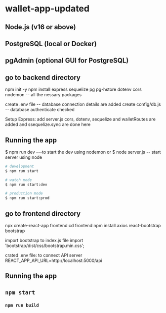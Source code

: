 # wallet-app-updated

## Node.js (v16 or above)
## PostgreSQL (local or Docker)
## pgAdmin (optional GUI for PostgreSQL)

## go to backend directory

npm init -y
npm install express sequelize pg pg-hstore dotenv cors nodemon  -- all the nessary packages

create .env file -- database connection details are added
create config/db.js  -- database authenticate checked

Setup Express:
add server.js
cors, dotenv, sequelize and walletRoutes are added and ssequelize.sync are done here 

## Running the app
$ npm run dev ---to start the dev using nodemon or
$ node server.js -- start server using node
```bash
# development
$ npm run start

# watch mode
$ npm run start:dev

# production mode
$ npm run start:prod
```


## go to frontend directory

npx create-react-app frontend
cd frontend
npm install axios react-bootstrap bootstrap

import bootstrap to index.js file
import 'bootstrap/dist/css/bootstrap.min.css';

crated .env file: to connect API server
REACT_APP_API_URL=http://localhost:5000/api

## Running the app
## `npm start`
### `npm run build`

